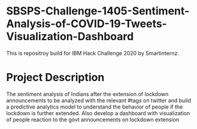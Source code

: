 # SBSPS-Challenge-1405-Sentiment-Analysis-of-COVID-19-Tweets-Visualization-Dashboard

This is repositroy build for IBM Hack Challenge 2020 by Smartinternz.

# Project Description

The sentiment analysis of Indians after the extension of lockdown announcements to be analyzed with the relevant #tags on twitter and build a predictive analytics model to understand the behavior of people if the lockdown is further extended.
Also develop a dashboard with visualization of people reaction to the govt announcements on lockdown extension

